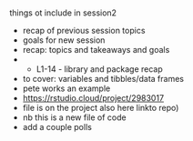 #

things ot include in session2

* recap of previous session topics
* goals for new session
* recap: topics and takeaways and goals
*   * L1-14 - library and package recap
* to cover: variables and tibbles/data frames
* pete works an example
* https://rstudio.cloud/project/2983017
* file is on the project also here []()linkto repo)
* nb this is a new file of code
* add a couple polls
